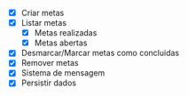 - [x] Criar metas
- [x] Listar metas
    - [x] Metas realizadas
    - [x] Metas abertas
- [x] Desmarcar/Marcar metas como concluidas
- [x] Remover metas
- [x] Sistema de mensagem
- [x] Persistir dados